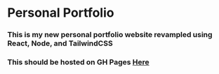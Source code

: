 # Personal Portfolio #

### This is my new personal portfolio website revampled using React, Node, and TailwindCSS ###

### This should be hosted on GH Pages [Here](https://masatonandate.github.io/MasatoPortfolio/) ###